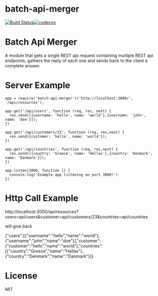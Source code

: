 # batch-api-merger
[![Build Status](https://travis-ci.org/diamantatos/batch-api-merger.svg?branch=master)](https://travis-ci.org/diamantatos/batch-api-merger)[![codecov](https://codecov.io/gh/diamantatos/batch-api-merger/branch/master/graph/badge.svg)](https://codecov.io/gh/diamantatos/batch-api-merger)

Batch Api Merger
===========

A module that gets a single REST api request containing multiple REST api endpoints, gathers the reply of each one and sends back to the client a complete answer.

# Server Example

``````````
app = require('batch-api-merger')('http://localhost:3000/', '/api/resources');

app.get('/api/users', function (req, res, next) {
  res.send([{username: 'hello', name: 'world'},{username: 'john', name: 'doe'}]);
})

app.get('/api/customers/23', function (req, res,next) {
  res.send({customer: 'hello', name: 'world'});
})

app.get('/api/countries', function (req, res,next) {
  res.send([{country: 'Greece', name: 'Hellas'},{country: 'Denmark', name: 'Danmark'}]);
})

app.listen(3000, function () {
  console.log('Example app listening on port 3000!')
})
``````````

# Http Call Example

http://localhost:3000/api/resources?users=api/users&customer=api/customers/23&countries=api/countries

will give back

{"users":[{"username":"hello","name":"world"},{"username":"john","name":"doe"}],"customer":{"customer":"hello","name":"world"},"countries":[{"country":"Greece","name":"Hellas"},{"country":"Denmark","name":"Danmark"}]}

# License

MIT
